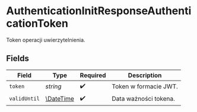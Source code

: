 # AuthenticationInitResponseAuthenticationToken

Token operacji uwierzytelnienia.


## Fields

| Field                                                         | Type                                                          | Required                                                      | Description                                                   |
| ------------------------------------------------------------- | ------------------------------------------------------------- | ------------------------------------------------------------- | ------------------------------------------------------------- |
| `token`                                                       | *string*                                                      | :heavy_check_mark:                                            | Token w formacie JWT.                                         |
| `validUntil`                                                  | [\DateTime](https://www.php.net/manual/en/class.datetime.php) | :heavy_check_mark:                                            | Data ważności tokena.                                         |